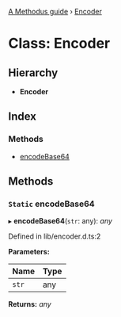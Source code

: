 [A Methodus guide](../README.md) › [Encoder](encoder.md)

# Class: Encoder

## Hierarchy

* **Encoder**

## Index

### Methods

* [encodeBase64](encoder.md#static-encodebase64)

## Methods

### `Static` encodeBase64

▸ **encodeBase64**(`str`: any): *any*

Defined in lib/encoder.d.ts:2

**Parameters:**

Name | Type |
------ | ------ |
`str` | any |

**Returns:** *any*

